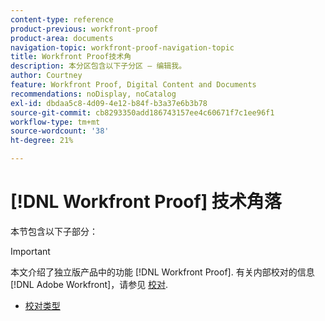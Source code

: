 ```yaml
---
content-type: reference
product-previous: workfront-proof
product-area: documents
navigation-topic: workfront-proof-navigation-topic
title: Workfront Proof技术角
description: 本分区包含以下子分区 – 编辑我。
author: Courtney
feature: Workfront Proof, Digital Content and Documents
recommendations: noDisplay, noCatalog
exl-id: dbdaa5c8-4d09-4e12-b84f-b3a37e6b3b78
source-git-commit: cb8293350add186743157ee4c60671f7c1ee96f1
workflow-type: tm+mt
source-wordcount: '38'
ht-degree: 21%

---
```


# [!DNL Workfront Proof] 技术角落

本节包含以下子部分：

>[!IMPORTANT]
>
>本文介绍了独立版产品中的功能 [!DNL Workfront Proof]. 有关内部校对的信息 [!DNL Adobe Workfront]，请参见 [校对](../../review-and-approve-work/proofing/proofing.md).

* [校对类型](../../workfront-proof/wp-tech-corner/proof-types/proof-types.md)

